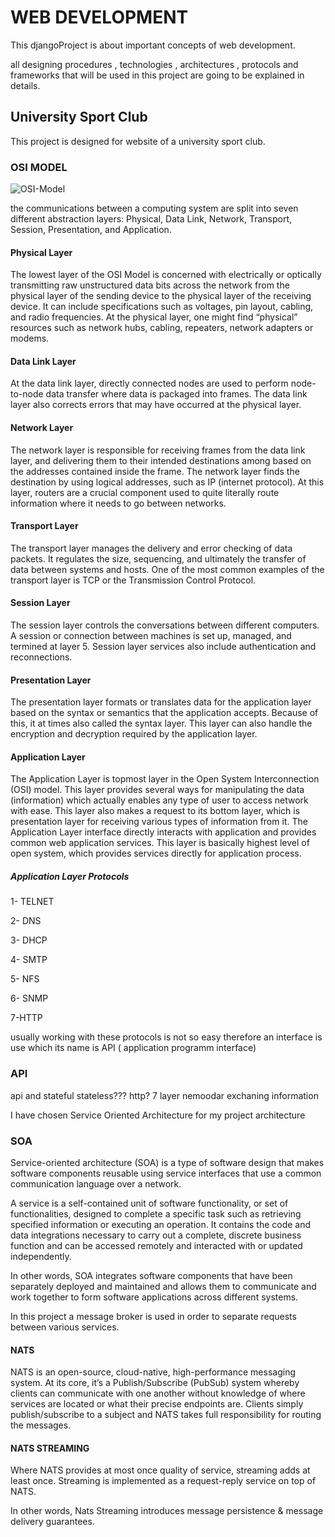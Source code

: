# WEB DEVELOPMENT
This djangoProject is about important concepts of  web development. 

all designing procedures , technologies , architectures , 
protocols and frameworks that will be used in this project are going to be explained in details.

## University Sport Club
This project is designed for website  of a  university sport club.

### OSI MODEL
![OSI-Model](https://user-images.githubusercontent.com/93463377/170128204-44847582-ceb6-420e-ade3-42afbd3a8ae8.png)

the communications between a computing system are split into seven different abstraction layers: Physical, Data Link, Network, Transport, Session, Presentation, and Application.

#### Physical Layer
The lowest layer of the OSI Model is concerned with electrically or optically transmitting raw unstructured data bits across the network from the physical layer of the sending device to the physical layer of the receiving device. It can include specifications such as voltages, pin layout, cabling, and radio frequencies. At the physical layer, one might find “physical” resources such as network hubs, cabling, repeaters, network adapters or modems.

#### Data Link Layer
At the data link layer, directly connected nodes are used to perform node-to-node data transfer where data is packaged into frames. The data link layer also corrects errors that may have occurred at the physical layer.

#### Network Layer
The network layer is responsible for receiving frames from the data link layer, and delivering them to their intended destinations among based on the addresses contained inside the frame. The network layer finds the destination by using logical addresses, such as IP (internet protocol). At this layer, routers are a crucial component used to quite literally route information where it needs to go between networks.

#### Transport Layer
The transport layer manages the delivery and error checking of data packets. It regulates the size, sequencing, and ultimately the transfer of data between systems and hosts. One of the most common examples of the transport layer is TCP or the Transmission Control Protocol.

#### Session Layer
The session layer controls the conversations between different computers. A session or connection between machines is set up, managed, and termined at layer 5. Session layer services also include authentication and reconnections.

#### Presentation Layer
The presentation layer formats or translates data for the application layer based on the syntax or semantics that the application accepts. Because of this, it at times also called the syntax layer. This layer can also handle the encryption and decryption required by the application layer.

#### Application Layer
The Application Layer is topmost layer in the Open System Interconnection (OSI) model. This layer provides several ways for manipulating the data (information) which actually enables any type of user to access network with ease. This layer also makes a request to its bottom layer, which is presentation layer for receiving various types of information from it. The Application Layer interface directly interacts with application and provides common web application services. This layer is basically highest level of open system, which provides services directly for application process.

##### Application Layer Protocols
1- TELNET

2- DNS

3- DHCP

4- SMTP

5- NFS

6- SNMP

7-HTTP

usually working with these protocols is not so easy therefore an interface is use which its name is API ( application programm interface)

### API
api and stateful stateless??? http? 7 layer nemoodar exchaning information

I have chosen Service Oriented Architecture for my project architecture

### SOA
Service-oriented architecture (SOA) is a type of software design that makes software components reusable using service interfaces that use a common communication language over a network. 

A service is a self-contained unit of software functionality, or set of functionalities, designed to complete a specific task such as retrieving specified information or executing an operation. It contains the code and data integrations necessary to carry out a complete, discrete business function and can be accessed remotely and interacted with or updated independently.

In other words, SOA integrates software components that have been separately deployed and maintained and allows them to communicate and work together to form software applications across different systems.

In this project a message broker is used in order to separate requests between various services.

#### NATS
NATS is an open-source, cloud-native, high-performance messaging system. At its core, it’s a Publish/Subscribe (PubSub) system whereby clients can communicate with one another without knowledge of where services are located or what their precise endpoints are. Clients simply publish/subscribe to a subject and NATS takes full responsibility for routing the messages.

#### NATS STREAMING
Where NATS provides at most once quality of service, streaming adds at least once. Streaming is implemented as a request-reply service on top of NATS.

In other words, Nats Streaming introduces message persistence & message delivery guarantees.



